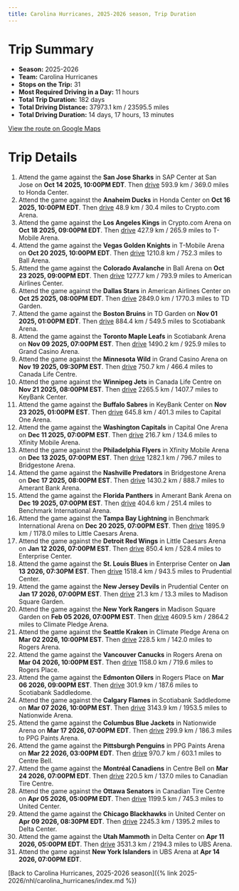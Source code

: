 ```yaml
---
title: Carolina Hurricanes, 2025-2026 season, Trip Duration
---
```


# Trip Summary
- **Season:** 2025-2026
- **Team:** Carolina Hurricanes
- **Stops on the Trip:** 31
- **Most Required Driving in a Day:** 11 hours
- **Total Trip Duration:** 182 days
- **Total Driving Distance:** 37973.1 km / 23595.5 miles
- **Total Driving Duration:** 14 days, 17 hours, 13 minutes

[View the route on Google Maps](https://www.google.com/maps/dir/SAP+Center+at+San+Jose+San+Jose/Honda+Center+Anaheim/Crypto.com+Arena+Los+Angeles/T-Mobile+Arena+Vegas/Ball+Arena+Colorado/American+Airlines+Center+Dallas/TD+Garden+Boston/Scotiabank+Arena+Toronto/Grand+Casino+Arena+Minnesota/Canada+Life+Centre+Winnipeg/KeyBank+Center+Buffalo/Capital+One+Arena+Washington/Xfinity+Mobile+Arena+Philadelphia/Bridgestone+Arena+Nashville/Amerant+Bank+Arena+Florida/Benchmark+International+Arena+Tampa+Bay/Little+Caesars+Arena+Detroit/Enterprise+Center+St.+Louis/Prudential+Center+New+Jersey/Madison+Square+Garden+New+York/Climate+Pledge+Arena+Seattle/Rogers+Arena+Vancouver/Rogers+Place+Edmonton/Scotiabank+Saddledome+Calgary/Nationwide+Arena+Columbus/PPG+Paints+Arena+Pittsburgh/Centre+Bell+Montréal/Canadian+Tire+Centre+Ottawa/United+Center+Chicago/Delta+Center+Utah/UBS+Arena+New+York)

# Trip Details
1. Attend the game against the **San Jose Sharks** in SAP Center at San Jose on **Oct 14 2025, 10:00PM EDT**. Then [drive](https://www.google.com/maps/dir/SAP+Center+at+San+Jose+San+Jose/Honda+Center+Anaheim) 593.9 km / 369.0 miles to Honda Center.
2. Attend the game against the **Anaheim Ducks** in Honda Center on **Oct 16 2025, 10:00PM EDT**. Then [drive](https://www.google.com/maps/dir/Honda+Center+Anaheim/Crypto.com+Arena+Los+Angeles) 48.9 km / 30.4 miles to Crypto.com Arena.
3. Attend the game against the **Los Angeles Kings** in Crypto.com Arena on **Oct 18 2025, 09:00PM EDT**. Then [drive](https://www.google.com/maps/dir/Crypto.com+Arena+Los+Angeles/T-Mobile+Arena+Vegas) 427.9 km / 265.9 miles to T-Mobile Arena.
4. Attend the game against the **Vegas Golden Knights** in T-Mobile Arena on **Oct 20 2025, 10:00PM EDT**. Then [drive](https://www.google.com/maps/dir/T-Mobile+Arena+Vegas/Ball+Arena+Colorado) 1210.8 km / 752.3 miles to Ball Arena.
5. Attend the game against the **Colorado Avalanche** in Ball Arena on **Oct 23 2025, 09:00PM EDT**. Then [drive](https://www.google.com/maps/dir/Ball+Arena+Colorado/American+Airlines+Center+Dallas) 1277.7 km / 793.9 miles to American Airlines Center.
6. Attend the game against the **Dallas Stars** in American Airlines Center on **Oct 25 2025, 08:00PM EDT**. Then [drive](https://www.google.com/maps/dir/American+Airlines+Center+Dallas/TD+Garden+Boston) 2849.0 km / 1770.3 miles to TD Garden.
7. Attend the game against the **Boston Bruins** in TD Garden on **Nov 01 2025, 01:00PM EDT**. Then [drive](https://www.google.com/maps/dir/TD+Garden+Boston/Scotiabank+Arena+Toronto) 884.4 km / 549.5 miles to Scotiabank Arena.
8. Attend the game against the **Toronto Maple Leafs** in Scotiabank Arena on **Nov 09 2025, 07:00PM EST**. Then [drive](https://www.google.com/maps/dir/Scotiabank+Arena+Toronto/Grand+Casino+Arena+Minnesota) 1490.2 km / 925.9 miles to Grand Casino Arena.
9. Attend the game against the **Minnesota Wild** in Grand Casino Arena on **Nov 19 2025, 09:30PM EST**. Then [drive](https://www.google.com/maps/dir/Grand+Casino+Arena+Minnesota/Canada+Life+Centre+Winnipeg) 750.7 km / 466.4 miles to Canada Life Centre.
10. Attend the game against the **Winnipeg Jets** in Canada Life Centre on **Nov 21 2025, 08:00PM EST**. Then [drive](https://www.google.com/maps/dir/Canada+Life+Centre+Winnipeg/KeyBank+Center+Buffalo) 2265.5 km / 1407.7 miles to KeyBank Center.
11. Attend the game against the **Buffalo Sabres** in KeyBank Center on **Nov 23 2025, 01:00PM EST**. Then [drive](https://www.google.com/maps/dir/KeyBank+Center+Buffalo/Capital+One+Arena+Washington) 645.8 km / 401.3 miles to Capital One Arena.
12. Attend the game against the **Washington Capitals** in Capital One Arena on **Dec 11 2025, 07:00PM EST**. Then [drive](https://www.google.com/maps/dir/Capital+One+Arena+Washington/Xfinity+Mobile+Arena+Philadelphia) 216.7 km / 134.6 miles to Xfinity Mobile Arena.
13. Attend the game against the **Philadelphia Flyers** in Xfinity Mobile Arena on **Dec 13 2025, 07:00PM EST**. Then [drive](https://www.google.com/maps/dir/Xfinity+Mobile+Arena+Philadelphia/Bridgestone+Arena+Nashville) 1282.1 km / 796.7 miles to Bridgestone Arena.
14. Attend the game against the **Nashville Predators** in Bridgestone Arena on **Dec 17 2025, 08:00PM EST**. Then [drive](https://www.google.com/maps/dir/Bridgestone+Arena+Nashville/Amerant+Bank+Arena+Florida) 1430.2 km / 888.7 miles to Amerant Bank Arena.
15. Attend the game against the **Florida Panthers** in Amerant Bank Arena on **Dec 19 2025, 07:00PM EST**. Then [drive](https://www.google.com/maps/dir/Amerant+Bank+Arena+Florida/Benchmark+International+Arena+Tampa+Bay) 404.6 km / 251.4 miles to Benchmark International Arena.
16. Attend the game against the **Tampa Bay Lightning** in Benchmark International Arena on **Dec 20 2025, 07:00PM EST**. Then [drive](https://www.google.com/maps/dir/Benchmark+International+Arena+Tampa+Bay/Little+Caesars+Arena+Detroit) 1895.9 km / 1178.0 miles to Little Caesars Arena.
17. Attend the game against the **Detroit Red Wings** in Little Caesars Arena on **Jan 12 2026, 07:00PM EST**. Then [drive](https://www.google.com/maps/dir/Little+Caesars+Arena+Detroit/Enterprise+Center+St.+Louis) 850.4 km / 528.4 miles to Enterprise Center.
18. Attend the game against the **St. Louis Blues** in Enterprise Center on **Jan 13 2026, 07:30PM EST**. Then [drive](https://www.google.com/maps/dir/Enterprise+Center+St.+Louis/Prudential+Center+New+Jersey) 1518.4 km / 943.5 miles to Prudential Center.
19. Attend the game against the **New Jersey Devils** in Prudential Center on **Jan 17 2026, 07:00PM EST**. Then [drive](https://www.google.com/maps/dir/Prudential+Center+New+Jersey/Madison+Square+Garden+New+York) 21.3 km / 13.3 miles to Madison Square Garden.
20. Attend the game against the **New York Rangers** in Madison Square Garden on **Feb 05 2026, 07:00PM EST**. Then [drive](https://www.google.com/maps/dir/Madison+Square+Garden+New+York/Climate+Pledge+Arena+Seattle) 4609.5 km / 2864.2 miles to Climate Pledge Arena.
21. Attend the game against the **Seattle Kraken** in Climate Pledge Arena on **Mar 02 2026, 10:00PM EST**. Then [drive](https://www.google.com/maps/dir/Climate+Pledge+Arena+Seattle/Rogers+Arena+Vancouver) 228.5 km / 142.0 miles to Rogers Arena.
22. Attend the game against the **Vancouver Canucks** in Rogers Arena on **Mar 04 2026, 10:00PM EST**. Then [drive](https://www.google.com/maps/dir/Rogers+Arena+Vancouver/Rogers+Place+Edmonton) 1158.0 km / 719.6 miles to Rogers Place.
23. Attend the game against the **Edmonton Oilers** in Rogers Place on **Mar 06 2026, 09:00PM EST**. Then [drive](https://www.google.com/maps/dir/Rogers+Place+Edmonton/Scotiabank+Saddledome+Calgary) 301.9 km / 187.6 miles to Scotiabank Saddledome.
24. Attend the game against the **Calgary Flames** in Scotiabank Saddledome on **Mar 07 2026, 10:00PM EST**. Then [drive](https://www.google.com/maps/dir/Scotiabank+Saddledome+Calgary/Nationwide+Arena+Columbus) 3143.9 km / 1953.5 miles to Nationwide Arena.
25. Attend the game against the **Columbus Blue Jackets** in Nationwide Arena on **Mar 17 2026, 07:00PM EDT**. Then [drive](https://www.google.com/maps/dir/Nationwide+Arena+Columbus/PPG+Paints+Arena+Pittsburgh) 299.9 km / 186.3 miles to PPG Paints Arena.
26. Attend the game against the **Pittsburgh Penguins** in PPG Paints Arena on **Mar 22 2026, 03:00PM EDT**. Then [drive](https://www.google.com/maps/dir/PPG+Paints+Arena+Pittsburgh/Centre+Bell+Montréal) 970.7 km / 603.1 miles to Centre Bell.
27. Attend the game against the **Montréal Canadiens** in Centre Bell on **Mar 24 2026, 07:00PM EDT**. Then [drive](https://www.google.com/maps/dir/Centre+Bell+Montréal/Canadian+Tire+Centre+Ottawa) 220.5 km / 137.0 miles to Canadian Tire Centre.
28. Attend the game against the **Ottawa Senators** in Canadian Tire Centre on **Apr 05 2026, 05:00PM EDT**. Then [drive](https://www.google.com/maps/dir/Canadian+Tire+Centre+Ottawa/United+Center+Chicago) 1199.5 km / 745.3 miles to United Center.
29. Attend the game against the **Chicago Blackhawks** in United Center on **Apr 09 2026, 08:30PM EDT**. Then [drive](https://www.google.com/maps/dir/United+Center+Chicago/Delta+Center+Utah) 2245.3 km / 1395.2 miles to Delta Center.
30. Attend the game against the **Utah Mammoth** in Delta Center on **Apr 11 2026, 05:00PM EDT**. Then [drive](https://www.google.com/maps/dir/Delta+Center+Utah/UBS+Arena+New+York) 3531.3 km / 2194.3 miles to UBS Arena.
31. Attend the game against **New York Islanders** in UBS Arena at **Apr 14 2026, 07:00PM EDT**.

[Back to Carolina Hurricanes, 2025-2026 season]({% link 2025-2026/nhl/carolina_hurricanes/index.md %})
